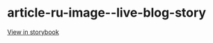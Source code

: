 # article-ru-image--live-blog-story

[View in storybook](https://raw.githack.com/Independent-Digital-News-and-Media-Ltd/indy-pwamp-sb/PR-1595-sb/index.html?path=/story/article-ru-image--live-blog-story)